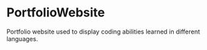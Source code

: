 # PortfolioWebsite
Portfolio website used to display coding abilities learned in different languages. 
